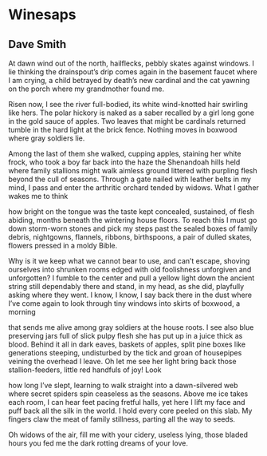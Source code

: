 # Winesaps
## Dave Smith
At dawn wind out of the north, hailflecks, pebbly
skates against windows. I lie thinking
the drainspout’s drip comes
again in the basement
faucet where I am crying,
a child betrayed by death’s
new cardinal and the cat
yawning on the porch
where my grandmother found me.

Risen now, I see the river full-bodied, its white
wind-knotted hair swirling like hers.
The polar hickory is naked
as a saber recalled by a girl
long gone in the gold
sauce of apples.
Two leaves that might be
cardinals returned
tumble in the hard light
at the brick fence.
Nothing moves in boxwood
where gray soldiers lie.

Among the last of them she walked, cupping apples,
staining her white frock, who took
a boy far back into the haze
the Shenandoah hills held
where family stallions
might walk aimless ground
littered with purpling flesh
beyond the cull of seasons.
Through a gate nailed
with leather belts
in my mind, I pass and enter
the arthritic orchard
tended by widows. What
I gather wakes me to think

how bright on the tongue was the taste kept
concealed, sustained, of flesh
abiding, months beneath
the wintering house floors.
To reach this I must go
down storm-worn stones
and pick my steps past
the sealed boxes of family
debris, nightgowns, flannels,
ribbons, birthspoons, a pair
of dulled skates, flowers
pressed in a moldy Bible.

Why is it we keep what we cannot bear
to use, and can’t escape, shoving
ourselves into shrunken rooms
edged with old foolishness
unforgiven and unforgotten?
I fumble to the center
and pull a yellow light
down the ancient string
still dependably there
and stand, in my head,
as she did, playfully
asking where they went.
I know, I know, I say
back there in the dust
where I’ve come again
to look through tiny windows
into skirts of boxwood, a morning

that sends me alive among gray soldiers
at the house roots. I see also blue
preserving jars full of slick
pulpy flesh she has put up
in a juice thick as blood.
Behind it all in dark eaves,
baskets of apples, split
pine boxes like generations
steeping, undisturbed
by the tick and groan
of housepipes veining
the overhead I leave. Oh
let me see her light bring
back those stallion-feeders,
little red handfuls of joy! Look

how long I’ve slept, learning to walk
straight into a dawn-silvered web
where secret spiders spin
ceaseless as the seasons.
Above me ice takes each
room, I can hear feet
pacing fretful halls,
yet here I lift my face
and puff back all the silk
in the world. I hold every
core peeled on this slab.
My fingers claw the meat
of family stillness,
parting all the way to seeds.

Oh widows of the air,
fill me with your
cidery, useless lying,
those bladed hours
you fed me the dark
rotting dreams of your love.